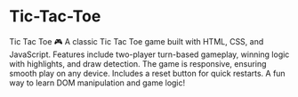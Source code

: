 # Tic-Tac-Toe
Tic Tac Toe 🎮 A classic Tic Tac Toe game built with HTML, CSS, and JavaScript. Features include two-player turn-based gameplay, winning logic with highlights, and draw detection. The game is responsive, ensuring smooth play on any device. Includes a reset button for quick restarts. A fun way to learn DOM manipulation and game logic!
